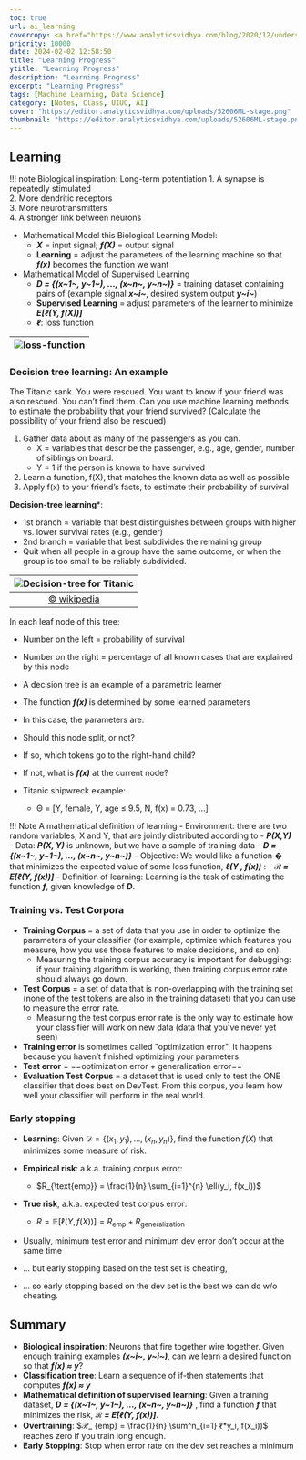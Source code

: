 ```yaml
---
toc: true
url: ai_learning
covercopy: <a href="https://www.analyticsvidhya.com/blog/2020/12/understand-machine-learning-and-its-end-to-end-process/">© Shanthababu Pandian</a>
priority: 10000
date: 2024-02-02 12:58:50
title: "Learning Progress"
ytitle: "Learning Progress" 
description: "Learning Progress"
excerpt: "Learning Progress"
tags: [Machine Learning, Data Science]
category: [Notes, Class, UIUC, AI]
cover: "https://editor.analyticsvidhya.com/uploads/52606ML-stage.png"
thumbnail: "https://editor.analyticsvidhya.com/uploads/52606ML-stage.png"
---
```


## Learning

!!! note Biological inspiration: Long-term potentiation
    1. A synapse is repeatedly stimulated<br>
    2. More dendritic receptors<br>
    3. More neurotransmitters<br>
    4. A stronger link between neurons

- Mathematical Model this Biological Learning Model:
    - ***X*** = input signal; ***f(X)*** = output signal 
    - **Learning** = adjust the parameters of the learning machine so that ***f(x)*** becomes the function we want
- Mathematical Model of Supervised Learning
    - ***D = {(x~1~, y~1~), ..., (x~n~, y~n~)}*** = training dataset containing pairs of (example signal ***x~i~***, desired system output ***y~i~***) 
    - **Supervised Learning** = adjust parameters of the learner to minimize ***E[ℓ(Y, f(X))]***
    - ***ℓ***: loss function

|![loss-function](https://imgur.com/228ikan.png)|
|:-:|

### Decision tree learning: An example

The Titanic sank. You were rescued. You want to know if your friend was also rescued. You can’t find them. Can you use machine learning methods to estimate the probability that your friend survived? (Calculate the possibility of your friend also be rescued)

1. Gather data about as many of the passengers as you can.
    - X = variables that describe the passenger, e.g., age, gender, number of siblings on board.
    - Y = 1 if the person is known to have survived
2. Learn a function, f(X), that matches the known data as well as possible
3. Apply f(x) to your friend’s facts, to estimate their probability of survival

**Decision-tree learning***:
- 1st branch = variable that best distinguishes between groups with higher vs. lower survival rates (e.g., gender)
- 2nd branch = variable that best subdivides the remaining group
- Quit when all people in a group have the same outcome, or when the group is too small to be reliably subdivided.

|![Decision-tree for Titanic](https://upload.wikimedia.org/wikipedia/commons/e/eb/Decision_Tree.jpg)|
|:-:|
|[© wikipedia](https://en.m.wikipedia.org/wiki/File:Decision_Tree.jpg)|

In each leaf node of this tree:
- Number on the left = probability of survival
- Number on the right = percentage of all known cases that are explained by this node


- A decision tree is an example of a parametric learner
- The function ***f(x)*** is determined by some learned parameters
- In this case, the parameters are:
- Should this node split, or not?
- If so, which tokens go to the right-hand child?
- If not, what is ***f(x)*** at the current node?
- Titanic shipwreck example:
    - &Theta; = [Y, female, Y, age ≤ 9.5, N, f(x) = 0.73, …]


!!! Note A mathematical definition of learning
    - Environment: there are two random variables, X and Y, that are jointly distributed according to
        - ***P(X,Y)***
    - Data: ***P(X, Y)*** is unknown, but we have a sample of training data
        - ***D = {(x~1~, y~1~), ..., (x~n~, y~n~)}*** 
    - Objective: We would like a function � that minimizes the expected value of some loss function, ***ℓ(Y , f(x))*** :
        - ***ℛ = E[ℓ(Y, f(x))]***
    - Definition of learning: Learning is the task of estimating the function ***f***, given knowledge of ***D***.

### Training vs. Test Corpora

- **Training Corpus** = a set of data that you use in order to optimize the parameters of your classifier (for example, optimize which features you measure, how you use those features to make decisions, and so on).
    - Measuring the training corpus accuracy is important for debugging: if your training algorithm is working, then training corpus error rate should always go down.
- **Test Corpus** = a set of data that is non-overlapping with the training set (none of the test tokens are also in the training dataset) that you can use to measure the error rate.
    - Measuring the test corpus error rate is the only way to estimate how your classifier will work on new data (data that you’ve never yet seen)
- **Training error** is sometimes called "optimization error". It happens because you haven’t finished optimizing your parameters.
- **Test error** = ==optimization error + generalization error==
- **Evaluation Test Corpus** = a dataset that is used only to test the ONE classifier that does best on DevTest. From this corpus, you learn how well your classifier will perform in the real world.

### Early stopping

- **Learning**: Given $\mathcal{D} = \{(x_1, y_1), \ldots, (x_n, y_n)\}$, find the function $f(X)$ that minimizes some measure of risk.
- **Empirical risk**: a.k.a. training corpus error:
    - $R_{\text{emp}} = \frac{1}{n} \sum_{i=1}^{n} \ell(y_i, f(x_i))$
- **True risk**, a.k.a. expected test corpus error:
    - $R = \mathbb{E}[\ell(Y, f(X))] = R_{\text{emp}} + R_{\text{generalization}}$

- Usually, minimum test error and minimum dev error don’t occur at the same time
- … but early stopping based on the test set is cheating,
- … so early stopping based on the dev set is the best we can do w/o cheating.





## Summary
- **Biological inspiration**: Neurons that fire together wire together. Given enough training examples ***(x~i~, y~i~)***, can we learn a desired function so that ***f(x) ≈ y***?
- **Classification tree**: Learn a sequence of if-then statements that computes ***f(x) ≈ y***
- **Mathematical definition of supervised learning**: Given a training dataset, ***D = {(x~1~, y~1~), ..., (x~n~, y~n~)}*** , find a function ***f*** that minimizes the risk, ***ℛ = E[ℓ(Y, f(x))]***.
- **Overtraining**: $ℛ_ {emp} = \frac{1}{n} \sum^n_{i=1} ℓ*y_i, f(x_i))$ reaches zero if you train long enough.
- **Early Stopping**: Stop when error rate on the dev set reaches a minimum



<style>
pre {
  background-color:#38393d;
  color: #5fd381;
}
</style>
